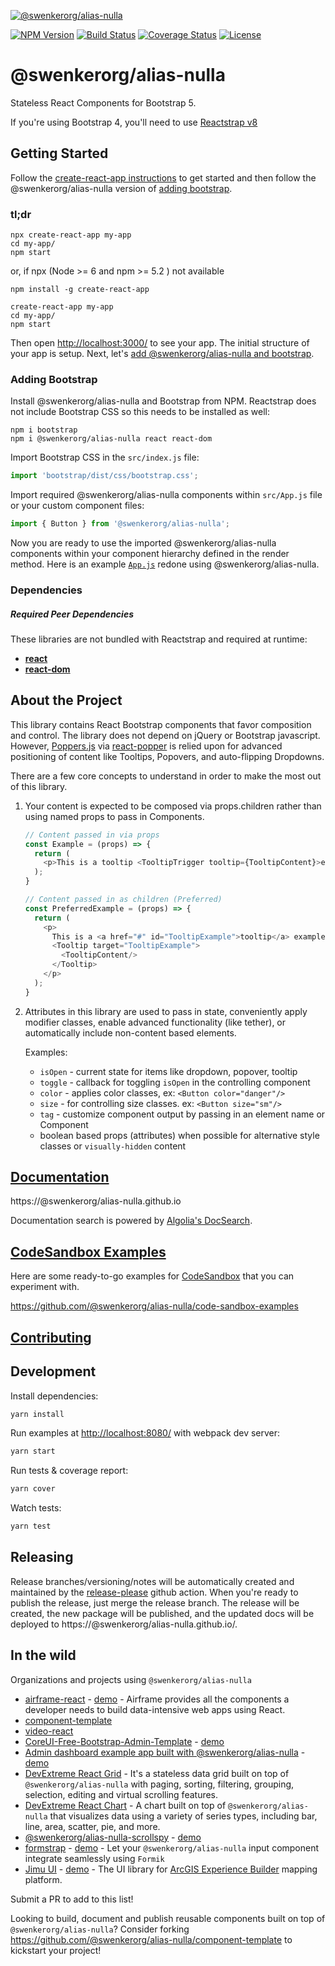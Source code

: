 [![@swenkerorg/alias-nulla](https://cloud.githubusercontent.com/assets/399776/13906899/1de62f0c-ee9f-11e5-95c0-c515fee8e918.png)](https://@swenkerorg/alias-nulla.github.io)

[![NPM Version](https://img.shields.io/npm/v/@swenkerorg/alias-nulla.svg?branch=master)](https://www.npmjs.com/package/@swenkerorg/alias-nulla) [![Build Status](https://github.com/swenkerorg/alias-nulla/actions/workflows/test.yml/badge.svg?branch=master)](https://github.com/swenkerorg/alias-nulla) [![Coverage Status](https://coveralls.io/repos/github/@swenkerorg/alias-nulla/@swenkerorg/alias-nulla/badge.svg?branch=master)](https://coveralls.io/github/@swenkerorg/alias-nulla/@swenkerorg/alias-nulla?branch=master) [![License](https://img.shields.io/npm/l/@swenkerorg/alias-nulla.svg)](https://github.com/swenkerorg/alias-nulla/blob/master/LICENSE)

# @swenkerorg/alias-nulla

Stateless React Components for Bootstrap 5.

If you're using Bootstrap 4, you'll need to use [Reactstrap v8](https://deploy-preview-2356--@swenkerorg/alias-nulla.netlify.app/)

## Getting Started

Follow the [create-react-app instructions](https://create-react-app.dev/docs/getting-started) to get started and then follow the @swenkerorg/alias-nulla version of [adding bootstrap](#adding-bootstrap).

### tl;dr

 ```
npx create-react-app my-app
cd my-app/
npm start
```
or,  if npx (Node >= 6 and npm >= 5.2 ) not available 

```
npm install -g create-react-app

create-react-app my-app
cd my-app/
npm start
``` 

Then open [http://localhost:3000/](http://localhost:3000/) to see your app. The initial structure of your app is setup. Next, let's [add @swenkerorg/alias-nulla and bootstrap](#adding-bootstrap).

### Adding Bootstrap

Install @swenkerorg/alias-nulla and Bootstrap from NPM. Reactstrap does not include Bootstrap CSS so this needs to be installed as well:

```
npm i bootstrap
npm i @swenkerorg/alias-nulla react react-dom
```

Import Bootstrap CSS in the ```src/index.js``` file:

```js
import 'bootstrap/dist/css/bootstrap.css';
```

Import required @swenkerorg/alias-nulla components within ```src/App.js``` file or your custom component files:

```js
import { Button } from '@swenkerorg/alias-nulla';
```

Now you are ready to use the imported @swenkerorg/alias-nulla components within your component hierarchy defined in the render
method. Here is an example [`App.js`](https://gist.github.com/Thomas-Smyth/006fd507a7295f17a8473451938f9935) redone
using @swenkerorg/alias-nulla.

### Dependencies

##### Required Peer Dependencies

These libraries are not bundled with Reactstrap and required at runtime:

  * [**react**](https://www.npmjs.com/package/react)
  * [**react-dom**](https://www.npmjs.com/package/react-dom)

## About the Project

This library contains React Bootstrap components that favor composition and control. The library does not depend on jQuery or Bootstrap javascript. However, [Poppers.js](https://popper.js.org/) via [react-popper](https://github.com/popperjs/react-popper) is relied upon for advanced positioning of content like Tooltips, Popovers, and auto-flipping Dropdowns.

There are a few core concepts to understand in order to make the most out of this library.

1. Your content is expected to be composed via props.children rather than using named props to pass in Components.

    ```js
    // Content passed in via props
    const Example = (props) => {
      return (
        <p>This is a tooltip <TooltipTrigger tooltip={TooltipContent}>example</TooltipTrigger>!</p>
      );
    }

    // Content passed in as children (Preferred)
    const PreferredExample = (props) => {
      return (
        <p>
          This is a <a href="#" id="TooltipExample">tooltip</a> example.
          <Tooltip target="TooltipExample">
            <TooltipContent/>
          </Tooltip>
        </p>
      );
    }
    ```

2. Attributes in this library are used to pass in state, conveniently apply modifier classes, enable advanced functionality (like tether), or automatically include non-content based elements.

    Examples:

    - `isOpen` - current state for items like dropdown, popover, tooltip
    - `toggle` - callback for toggling `isOpen` in the controlling component
    - `color` - applies color classes, ex: `<Button color="danger"/>`
    - `size` - for controlling size classes. ex: `<Button size="sm"/>`
    - `tag` - customize component output by passing in an element name or Component
    - boolean based props (attributes) when possible for alternative style classes or `visually-hidden` content


## [Documentation](https://@swenkerorg/alias-nulla.github.io)

https://@swenkerorg/alias-nulla.github.io

Documentation search is powered by [Algolia's DocSearch](https://community.algolia.com/docsearch/).

## [CodeSandbox Examples](https://github.com/@swenkerorg/alias-nulla/code-sandbox-examples)

Here are some ready-to-go examples for [CodeSandbox](https://codesandbox.io/) that you can experiment with.

https://github.com/@swenkerorg/alias-nulla/code-sandbox-examples

## [Contributing](CONTRIBUTING.md)

## Development

Install dependencies:

```sh
yarn install
```

Run examples at [http://localhost:8080/](http://localhost:8080/) with webpack dev server:

```sh
yarn start
```

Run tests & coverage report:

```sh
yarn cover
```

Watch tests:

```sh
yarn test
```

## Releasing

Release branches/versioning/notes will be automatically created and maintained by the [release-please](https://github.com/googleapis/release-please) github action. When you're ready to publish the release, just merge the release branch. The release will be created, the new package will be published, and the updated docs will be deployed to https://@swenkerorg/alias-nulla.github.io/.

## In the wild

Organizations and projects using `@swenkerorg/alias-nulla`

- [airframe-react](https://github.com/0wczar/airframe-react) - [demo](http://dashboards.webkom.co/react/airframe/) - Airframe provides all the components a developer needs to build data-intensive web apps using React.
- [component-template](https://@swenkerorg/alias-nulla.github.io/component-template/)
- [video-react](https://video-react.github.io/)
- [CoreUI-Free-Bootstrap-Admin-Template](https://github.com/mrholek/CoreUI-Free-Bootstrap-Admin-Template) - [demo](http://coreui.io/demo/React_Demo/#/)
- [Admin dashboard example app built with @swenkerorg/alias-nulla](https://github.com/reduction-admin/react-reduction) - [demo](https://reduction-admin.firebaseapp.com/)
- [DevExtreme React Grid](https://devexpress.github.io/devextreme-reactive/react/grid/) - It's a stateless data grid built on top of `@swenkerorg/alias-nulla` with paging, sorting, filtering, grouping, selection, editing and virtual scrolling features.
- [DevExtreme React Chart](https://devexpress.github.io/devextreme-reactive/react/chart/) - A chart built on top of `@swenkerorg/alias-nulla` that visualizes data using a variety of series types, including bar, line, area, scatter, pie, and more.
- [@swenkerorg/alias-nulla-scrollspy](https://github.com/keidrun/@swenkerorg/alias-nulla-scrollspy/) - [demo](https://keidrun.github.io/@swenkerorg/alias-nulla-scrollspy/)
- [formstrap](https://github.com/pedox/formstrap/) - [demo](https://pedox.github.io/formstrap/) - Let your `@swenkerorg/alias-nulla` input component integrate seamlessly using `Formik` 
- [Jimu UI](https://developers.arcgis.com/experience-builder/api-reference/jimu-ui/) - [demo](https://developers.arcgis.com/experience-builder/storybook/?path=/story/welcome--page) - The UI library for [ArcGIS Experience Builder](https://developers.arcgis.com/experience-builder/)  mapping platform.

Submit a PR to add to this list!

Looking to build, document and publish reusable components built on top of `@swenkerorg/alias-nulla`? Consider forking https://github.com/@swenkerorg/alias-nulla/component-template to kickstart your project!
